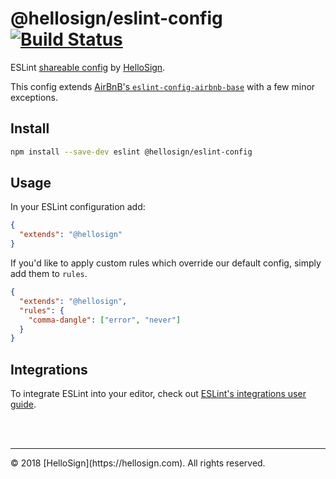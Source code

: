 # @hellosign/eslint-config [![Build Status](https://travis-ci.org/hellosign/eslint-config.svg?branch=master)](https://travis-ci.org/hellosign/eslint-config)

ESLint [shareable config](http://eslint.org/docs/developer-guide/shareable-configs.html) by [HelloSign](https://www.hellosign.com).

This config extends [AirBnB's `eslint-config-airbnb-base`](https://www.npmjs.com/package/eslint-config-airbnb-base) with a few minor exceptions.

## Install

```bash
npm install --save-dev eslint @hellosign/eslint-config
```

## Usage

In your ESLint configuration add:

```json
{
  "extends": "@hellosign"
}
```

If you'd like to apply custom rules which override our default config, simply add them to `rules`.

```json
{
  "extends": "@hellosign",
  "rules": {
    "comma-dangle": ["error", "never"]
  }
}
```

## Integrations

To integrate ESLint into your editor, check out [ESLint's integrations user guide](https://eslint.org/docs/user-guide/integrations).

<br/>
<br/>
<hr/>
&copy; 2018 [HelloSign](https://hellosign.com). All rights reserved.
